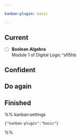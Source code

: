 ```yaml
---

kanban-plugin: basic

---
```


## Current

- [ ] **Boolean Algebra**<br>Module 1 of Digital Logic ^sfl5hb


## Confident



## Do again



## Finished





%% kanban:settings
```
{"kanban-plugin":"basic"}
```
%%